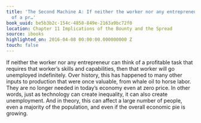 ```yaml
---
title: 'The Second Machine A: If neither the worker nor any entrepreneur can think
  of a pr…'
book_uuid: be5b3b2c-154c-4858-849e-2163a9bc72f0
location: Chapter 11 Implications of the Bounty and the Spread
source: ibooks
highlighted_on: 2016-04-08 00:00:00.000000000 Z
touch: false
---
```


If neither the worker nor any entrepreneur can think of a profitable task that requires that worker’s skills and capabilities, then that worker will go unemployed indefinitely. Over history, this has happened to many other inputs to production that were once valuable, from whale oil to horse labor. They are no longer needed in today’s economy even at zero price. In other words, just as technology can create inequality, it can also create unemployment. And in theory, this can affect a large number of people, even a majority of the population, and even if the overall economic pie is growing.
